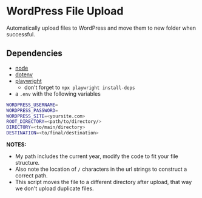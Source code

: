 # WordPress File Upload

Automatically upload files to WordPress and move them to new folder when successful.

## Dependencies

- [node](https://nodejs.org/en)
- [dotenv](https://www.npmjs.com/package/dotenv)
- [playwright](https://www.npmjs.com/package/playwright)
  - don't forget to `npx playwright install-deps`
- a `.env` with the following variables

```bash
WORDPRESS_USERNAME=
WORDPRESS_PASSWORD=
WORDPRESS_SITE=<yoursite.com>
ROOT_DIRECTORY=<path/to/directory/>
DIRECTORY=<to/main/directory>
DESTINATION=<to/final/destination>
```

**NOTES:**

- My path includes the current year, modify the code to fit your file structure.
- Also note the location of `/` characters in the url strings to construct a correct path.
- This script moves the file to a different directory after upload, that way we don't upload duplicate files.
